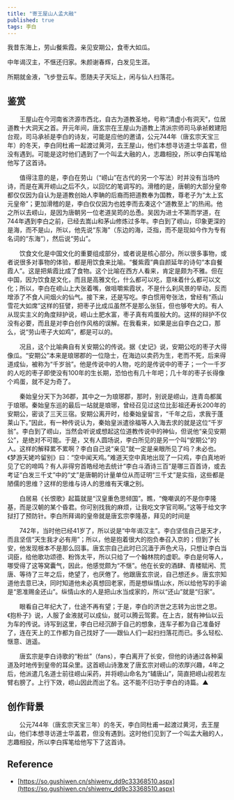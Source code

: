 ```yaml
---
title: "寄王屋山人孟大融"
published: true
tags: 李白
---
```


我昔东海上，劳山餐紫霞。亲见安期公，食枣大如瓜。

中年谒汉主，不惬还归家。朱颜谢春辉，白发见生涯。

所期就金液，飞步登云车。愿随夫子天坛上，闲与仙人扫落花。

## 鉴赏

　　王屋山在今河南省济源市西北，自古为道教圣地，号称“清虚小有洞天”，位居道教十大洞天之首。开元年间，唐玄宗在王屋山为道教上清派宗师司马承祯敕建阳台观，司马承祯是李白的诗友，可能是应他的邀请，公元744年（唐玄宗天宝三年）的冬天，李白同杜甫一起渡过黄河，去王屋山，他们本想寻访道士华盖君，但没有遇到。可能是这时他们遇到了一个叫孟大融的人，志趣相投，所以李白挥笔给他写了这首诗。

　　值得注意的是，李白在劳山（“崂山”在古代的另一个写法）时并没有当场吟诗，而是在离开崂山之后不久，以回忆的笔调写的。滑稽的是，唐朝的大部分皇帝都仅仅因为自认为是道教创始人李聃的后裔而把道教奉为国教，尊老子为“太上玄元皇帝”；更加滑稽的是，李白仅仅因为也姓李而去凑这个“道教至上”的热闹。他之所以去崂山，是因为唐朝另一位老道吴筠的怂恿。吴因为进士不第而学道，在744年遇到李白之前，已经去嵩山和茅山修炼过多年。李白到了崂山，印象更深的是海，而不是山，所以，他先说“东海”（东边的海，泛指，而不是现如今作为专有名词的“东海”），然后说“劳山”。

　　饮食文化是中国文化的重要组成部分，或者说是核心部分。所以很多事物，或者说很多对事物的体验，都是用饮食来比喻。“餐紫霞”典自颜延年的诗句“本自餐霞人”。这是把紫霞比成了食物。这个比喻在西方人看来，肯定是颇为不雅。但在中国，因为饮食是文化，而且是高雅文化，什么都可以吃，意味着什么都可以文化；所以，李白在崂山上大张着嘴，做咀嚼紫霞状，不是什么刹风景的举动，反而增添了不食人间烟火的仙气。接下来，还是写吃。李白惯用夸张法，曾经有“燕山雪花大如席”这样的狂譬，把枣子比成瓜虽然不是那么张狂，但也够夸大的。有人从现实主义的角度辩护说，崂山土肥水富，枣子真有鸡蛋般大的。这样的辩护不仅没有必要，而且是对李白创作风格的误解。在我看来，如果是出自李白之口，那么，说“劳山枣子大如鸡”，都是可以的。

　　况且，这个比喻典自有关安期公的传说。据《史记》说，安期公吃的枣子大得像瓜。“安期公”本来是琅琊郡的一位隐士，在海边以卖药为生，老而不死，后来得道成仙，被称为“千岁翁”。他是传说中的人物，吃的是传说中的枣子；一个一千岁的人吃的枣子即使没有100年的生长期，恐怕也有几十年吧；几十年的枣子长得像个鸡蛋，就不足为奇了。

　　秦始皇分天下为36郡，其中之一为琅琊郡，那时，别说是崂山，连青岛都属于琅琊。秦始皇东巡的最后一站就是琅琊，曾经召见过这位比彭祖还寿长200年的安期公，密谈了三天三宿。安期公离开时，给秦始皇留言，“千年之后，求我于蓬莱山下。”因此，有一种传说认为，秦始皇派遣徐福等人入海去求的就是这位“千岁翁”。李白到了崂山，当然会听说或想起这位道教传说中的神仙，但说他“亲见安期公”，是绝对不可能。于是，又有人圆场说，李白所见的是另一个叫“安期公”的人。这样的解释累不累啊？李白自己说“亲见”就一定是亲眼所见了吗？未必也。《梦游天姥吟留别》曰：“空中闻天鸡。”难道天空中真地出现了一只鸡，李白真地听见了它的啼鸣？有人非得穷首皓经地去统计“李白斗酒诗三百”是哪三百首诗，或去考证“白发三千丈”中的“丈”是唐朝的计量单位从而证明“三千丈”是实指，这些都是陋儒的思维？这样的思维与诗人的思维有天壤之别。

　　白居易《长恨歌》起篇就是“汉皇重色思倾国”。瞧，“俺嘲讽的不是你李隆基，而是汉朝的某个昏君。你可别找我的麻烦，让我吃文字官司啊。”这等于给文字狱打了预防针。李白所拜谒的皇帝就是唐玄宗李隆基，拜见的时间是

　　742年，当时他已经41岁了，所以说是“中年谒汉主”。李白坚信自己是天才，而且坚信“天生我才必有用”；所以，他是抱着很大的抱负奉召入京的；但到了长安，他发现根本不是那么回事。唐玄宗自己此时已沉湎于声色犬马，只想让李白当词臣，给他歌功颂德、粉饰太平，所以只给了一个翰林院的虚职。李白是何等人，哪受得了这等窝囊气，因此，他感觉颇为“不惬”。他在长安的酒肆、青楼赋闲、荒唐、等待了三年之后，绝望了，也厌倦了。他跟唐玄宗说，自己想还乡。唐玄宗知道他去意已决，同时知道他未必真想回老家，而是想纵情山水，所以给他写的手谕是“恩准赐金还山”。纵情山水的人是把山水当成家的，所以“还山”就是“归家”。

　　眼看自己年纪大了，仕途不再有望；于是，李白的济世之志转为出世之思。《抱朴子》说，人服了金液就可以成仙，就可以腾云驾雾。在上古，就有神仙以云为车的传说。诗写到这里，李白已经沉醉于自己的想象，连车子都为自己准备好了，连在天上的工作都为自己找好了——跟仙人们一起扫扫落花而已。多么轻松、惬意、逍遥。

　　唐玄宗是李白诗歌的“粉丝”（fans），李白离开了长安，但他的诗通过各种渠道及时地传到皇帝的耳朵里。这首崂山诗激发了唐玄宗对崂山的浓厚兴趣，4年之后，他派遣几名道士前往崂山采药，并将崂山命名为“辅唐山”，简直把崂山视若左臂右膀了。上行下效，崂山因此而出了名。这不能不归功于李白的诗篇。▲

## 创作背景

　　公元744年（唐玄宗天宝三年）的冬天，李白同杜甫一起渡过黄河，去王屋山，他们本想寻访道士华盖君，但没有遇到。这时他们见到了一个叫孟大融的人，志趣相投，所以李白挥笔给他写下了这首诗。

## Reference

- [https://so.gushiwen.cn/shiwenv_dd9c33368510.aspx](https://so.gushiwen.cn/shiwenv_dd9c33368510.aspx)